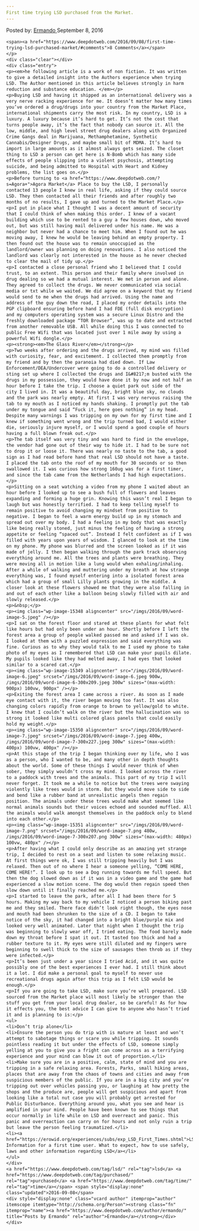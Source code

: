 ```yaml
---
First time trying LSD purchased from the Market.
---
```

<article class="post-listing post-15347 post type-post status-publish format-standard has-post-thumbnail hentry  tag-lsd tag-purchased tag-time">
    <div class="post-inner">
        <span>Posted by: <a href="https://www.deepdotweb.com/author/ermando/" title="">Ermando </a></span>
    <span>September 8, 2016</span>
    
    <span><a href="https://www.deepdotweb.com/2016/09/08/first-time-trying-lsd-purchased-market/#comments">8 Comments</a></span>
    </p>
    <div class="clear"></div>
    <div class="entry">
    <p><em>he following article is a work of non fiction. It was written to give a detailed insight into the Authors experience when trying LSD. The Author mentioned in this article believes strongly in harm reduction and substance education. </em></p>
    <p>Buying LSD and having it shipped as an international delivery was a very nerve racking experience for me. It doesn’t matter how many times you’ve ordered a drug/drugs into your country from the Market Place, international shipments carry the most risk. In my country, LSD is a luxury. A luxury because it’s hard to get. It’s not the cost that turns people away, it’s the fact that nobody can source it. All the low, middle, and high level street drug dealers along with Organized Crime Gangs deal in Marijuana, Methamphetamine, Synthetic Cannabis/Designer Drugs, and maybe small bit of MDMA. It’s hard to import in large amounts as it almost always gets seized. The closet thing to LSD a person can get here is N-Bomb which has many side effects of people slipping into a violent psychosis, attempting suicide, and being admitted to Hospital with Heart and Kidney problems, the list goes on.</p>
    <p>Before turning to <a href="https://www.deepdotweb.com/?s=Agora+">Agora Market</a> Place to buy the LSD, I personally contacted 13 people I knew in real life, asking if they could source LSD. They then contacted all their friends and after roughly two months of no results, I gave up and turned to the Market Place.</p>
    <p>I put in place what I thought I was a decent amount of security that I could think of when making this order. I knew of a vacant building which use to be rented to a guy a few houses down, who moved out, but was still having mail delivered under his name. He was a neighbor but never had a chance to meet him. When I found out he was moving away, I knew he would be leaving behind an empty property. I then found out the house was to remain unoccupied as the landlord/owner was planning on doing renovations. I also noticed the landlord was clearly not interested in the house as he never checked to clear the mail of tidy up.</p>
    <p>I contacted a close personal friend who I believed that I could trust, to an extent. This person and their family where involved in drug dealing so we had a mutual interest. We met in person and alone. They agreed to collect the drugs. We never communicated via social media or txt while we waited. We did agree on a keyword that my friend would send to me when the drugs had arrived. Using the name and address of the guy down the road, I placed my order details into the PGP clipboard ensuring before hand I had FDE (full disk encryption) and my computers operating system was a secure Linux Distro and the freshly downloaded package “TOR Browser”, was up to date and extracted from another removable USB. All while doing this I was connected to public Free Wifi that was located just over 1 mile away by using a powerful Wifi dongle.</p>
    <p><strong><em>The Glass River</em></strong></p>
    <p>Two weeks after ordering and the drugs arrived, my mind was filled with curiosity, fear, and excitement. I collected them promptly from my friend and by then the paranoia had died down. If Law Enforcement/DEA/Undercover were going to do a controlled delivery or sting set up where I collected the drugs and I&#8217;m busted with the drugs in my possession, they would have done it by now and not half an hour before I take the trip. I choose a quiet park out side of the city I lived in. It was a beautiful day, bright blue sky, no clouds and the park was nearly empty. At first I was very nervous raising the tab to my mouth as I noticed my hands shaking. I promptly put the tab under my tongue and said “Fuck it, here goes nothing” in my head. Despite many warnings I was tripping on my own for my first time and I knew if something went wrong and the trip turned bad, I would either die, seriously injure myself, or I would spend a good couple of hours having a full blown freak out.</p>
    <p>The tab itself was very tiny and was hard to find in the envelope, the vendor had gone out of their way to hide it. I had to be sure not to drop it or loose it. There was nearly no taste to the tab, a good sign as I had read before hand that real LSD should not have a taste. I placed the tab onto the roof of my mouth for 30 seconds or so then swallowed it. I was curious how strong 160ug was for a first timer, and since the tab came from the Netherlands I had high expectations.</p>
    <p>Sitting on a seat watching a video from my phone I waited about an hour before I looked up to see a bush full of flowers and leaves expanding and forming a huge grin. Knowing this wasn’t real I began to laugh but was honestly terrified. I had to keep telling myself to remain positive to avoid changing my mindset from positive to negative. I began to feel a warm energy build up in my stomach and spread out over my body. I had a feeling in my body that was exactly like being really stoned, just minus the feeling of having a strong appetite or feeling “spaced out”. Instead I felt confident as if I was filled with years upon years of wisdom. I glanced to look at the time on my phone. My phone was blurred and the screen looked as if it was made of jelly. I then began walking through the park track observing everything around me. All the trees and plants were breathing. They were moving all in motion like a lung would when exhaling/inhaling. After a while of walking and muttering under my breath at how strange everything was, I found myself entering into a isolated forest area which had a group of small Lilly plants growing in the middle. A closer look at these flowers showed me that they were also falling in and out of each other like a balloon being slowly filled with air and slowly released.</p>
    <p>&nbsp;</p>
    <p><img class="wp-image-15348 aligncenter" src="/imgs/2016/09/word-image-5.jpeg" /></p>
    <p>I sat on the forest floor and stared at these plants for what felt like hours but had only been under an hour. Shortly before I left the forest area a group of people walked passed me and asked if I was ok. I looked at them with a puzzled expression and said everything was fine. Curious as to why they would talk to me I used my phone to take photo of my eyes as I remembered that LSD can make your pupils dilate. My pupils looked like they had melted away, I had eyes that looked similar to a scared cat.</p>
    <p><img class="wp-image-15349 aligncenter" src="/imgs/2016/09/word-image-6.jpeg" srcset="/imgs/2016/09/word-image-6.jpeg 900w, /imgs/2016/09/word-image-6-300x209.jpeg 300w" sizes="(max-width: 900px) 100vw, 900px" /></p>
    <p>Exiting the forest area I came across a river. As soon as I made eye contact with it, the river began moving too fast. It was also changing colors rapidly from orange to brown to yellow/gold to white. I knew that I couldn’t walk on the river but the hallucination was so strong it looked like multi colored glass panels that could easily hold my weight.</p>
    <p><img class="wp-image-15350 aligncenter" src="/imgs/2016/09/word-image-7.jpeg" srcset="/imgs/2016/09/word-image-7.jpeg 400w, /imgs/2016/09/word-image-7-300x227.jpeg 300w" sizes="(max-width: 400px) 100vw, 400px" /></p>
    <p>At this stage of the trip I began thinking over my life, who I was as a person, who I wanted to be, and many other in depth thoughts about the world. Some of these things I would never think of when sober, they simply wouldn’t cross my mind. I looked across the river to a paddock with trees and the animals. This part of my trip I will never forget. It took me a while to notice but the trees were swaying violently like trees would in storm. But they would move side to side and bend like a rubber band at unrealistic angels then regain position. The animals under these trees would make what seemed like normal animals sounds but their voices echoed and sounded muffled. All the animals would walk amongst themselves in the paddock only to blend into each other.</p>
    <p><img class="wp-image-15351 aligncenter" src="/imgs/2016/09/word-image-7.png" srcset="/imgs/2016/09/word-image-7.png 480w, /imgs/2016/09/word-image-7-300x207.png 300w" sizes="(max-width: 480px) 100vw, 480px" /></p>
    <p>After having what I could only describe as an amazing yet strange trip, I decided to rest on a seat and listen to some relaxing music. At first things were ok, I was still tripping heavily but I was relaxed. Then out of no where I hear a someone yelling, “COME HERE, COME HERE!”. I look up to see a Dog running towards me full speed. But then the dog slowed down as if it was in a video game and the game had experienced a slow motion scene. The dog would then regain speed then slow down until it finally reached me.</p>
    <p>I started to leave the park, after all I had been there for 5 hours. Making my way back to my vehicle I noticed a person biking past me and they smiled. There face didn’t look right though, the eyes nose and mouth had been shrunken to the size of a CD. I began to take notice of the sky, it had changed into a bright blue/purple mix and looked very well animated. Later that night when I thought the trip was beginning to slowly wear off, I tried eating. The food barely made down my throat before I spat it out. It tasted too thick and had a rubber texture to it. My eyes were still diluted and my fingers were beginning to swell thick to the size of sausages then throb as if they were infected.</p>
    <p>It’s been just under a year since I tried Acid, and it was quite possibly one of the best experiences I ever had. I still think about it a lot. I did make a personal goal to myself to never use recreational drugs again after this trip as I felt LSD would be enough.</p>
    <p>If you are going to take LSD, make sure you’re well prepared. LSD sourced from the Market place will most likely be stronger than the stuff you get from your local drug dealer, so be careful! As for how it effects you, the best advice I can give to anyone who hasn’t tried it and is planning to is:</p>
    <ul>
    <li>Don’t trip alone</li>
    <li>Ensure the person you do trip with is mature at least and won’t attempt to sabotage things or scare you while tripping. It sounds pointless reading it but under the effects of LSD, someone simply yelling at you to give you a fright can come across as a terrifying experience and your mind can blow it out of proportion.</li>
    <li>Make sure you are in a positive, calm, state of mind and you are tripping in a safe relaxing area. Forests, Parks, small hiking areas, places that are away from the chaos of towns and cities and away from suspicious members of the public. If you are in a big city and you’re tripping out over vehicles passing you, or laughing at how pretty the shops and the produce are, people will get suspicious and apart from looking like a total nut case you will probably get arrested for Public Disturbance. Everything around you, what you see and hear is amplified in your mind. People have been known to see things that occur normally in life while on LSD and overreact and panic. This panic and overreaction can carry on for hours and not only ruin a trip but leave the person feeling traumatized.</li>
    <li><a href="https://erowid.org/experiences/subs/exp_LSD_First_Times.shtml">LSD Information for a first time user. What to expect, how to use safely, laws and other information regarding LSD</a></li>
    </ul>
    </div>
    <a href="https://www.deepdotweb.com/tag/lsd/" rel="tag">lsd</a> <a href="https://www.deepdotweb.com/tag/purchased/" rel="tag">purchased</a> <a href="https://www.deepdotweb.com/tag/time/" rel="tag">time</a></span> <span style="display:none" class="updated">2016-09-08</span>
    <div style="display:none" class="vcard author" itemprop="author" itemscope itemtype="http://schema.org/Person"><strong class="fn" itemprop="name"><a href="https://www.deepdotweb.com/author/ermando/" title="Posts by Ermando" rel="author">Ermando</a></strong></div>
    </div>
</article>

